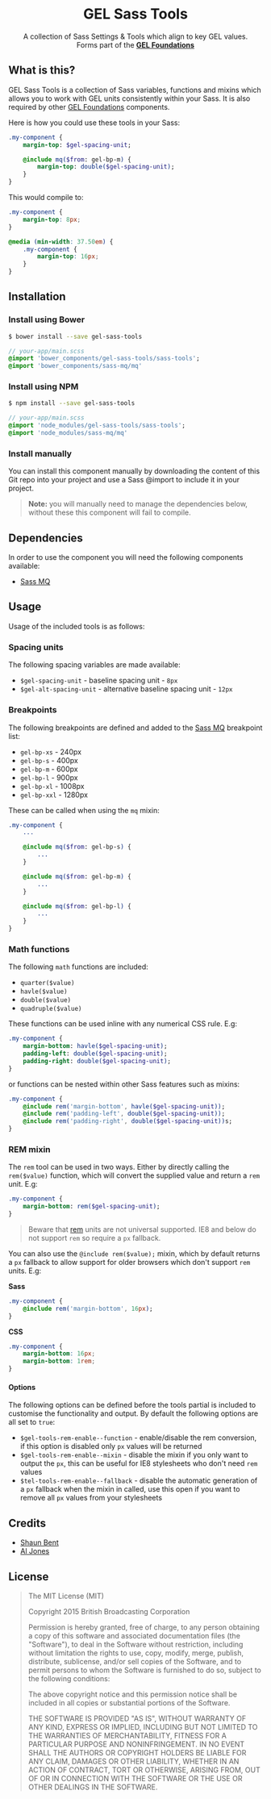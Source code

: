<h1 align="center">GEL Sass Tools</h1>
<p align="center">
    A collection of Sass Settings & Tools which align to key GEL values.<br />
    Forms part of the <a href="https://github.com/bbc/gel-foundations" target="_blank"><b>GEL Foundations</b></a>
</p>

## What is this?

GEL Sass Tools is a collection of Sass variables, functions and mixins which allows you to work with GEL units consistently within your Sass. It is also required by other [GEL Foundations](https://github.com/bbc/gel-foundations) components.

Here is how you could use these tools in your Sass:

```sass
.my-component {
    margin-top: $gel-spacing-unit;

    @include mq($from: gel-bp-m) {
        margin-top: double($gel-spacing-unit);
    }
}
```

This would compile to:

```css
.my-component {
    margin-top: 8px;
}

@media (min-width: 37.50em) {
    .my-component {
        margin-top: 16px;
    }
}
```

## Installation

### Install using Bower

```bash
$ bower install --save gel-sass-tools
```

```sass
// your-app/main.scss
@import 'bower_components/gel-sass-tools/sass-tools';
@import 'bower_components/sass-mq/mq'
```

### Install using NPM

```bash
$ npm install --save gel-sass-tools
```

```sass
// your-app/main.scss
@import 'node_modules/gel-sass-tools/sass-tools';
@import 'node_modules/sass-mq/mq'
```

### Install manually

You can install this component manually by downloading the content of this Git repo into your project and use a Sass @import to include it in your project.

> **Note:** you will manually need to manage the dependencies below, without these this component will fail to compile.

## Dependencies

In order to use the component you will need the following components available:

- [Sass MQ](https://github.com/sass-mq/sass-mq)

## Usage

Usage of the included tools is as follows:

### Spacing units

The following spacing variables are made available:

- `$gel-spacing-unit` - baseline spacing unit - `8px`
- `$gel-alt-spacing-unit` - alternative baseline spacing unit - `12px`

### Breakpoints

The following breakpoints are defined and added to the [Sass MQ](https://github.com/sass-mq/sass-mq) breakpoint list:

- `gel-bp-xs` - 240px
- `gel-bp-s` - 400px
- `gel-bp-m` - 600px
- `gel-bp-l` - 900px
- `gel-bp-xl` - 1008px
- `gel-bp-xxl` - 1280px

These can be called when using the `mq` mixin:

```sass
.my-component {
    ...

    @include mq($from: gel-bp-s) {
        ...
    }

    @include mq($from: gel-bp-m) {
        ...
    }

    @include mq($from: gel-bp-l) {
        ...
    }
}
```

### Math functions

The following `math` functions are included:

- `quarter($value)`
- `havle($value)`
- `double($value)`
- `quadruple($value)`

These functions can be used inline with any numerical CSS rule. E.g:

```sass
.my-component {
    margin-bottom: havle($gel-spacing-unit);
    padding-left: double($gel-spacing-unit);
    padding-right: double($gel-spacing-unit);
}
```

or functions can be nested within other Sass features such as mixins:

```sass
.my-component {
    @include rem('margin-bottom', havle($gel-spacing-unit));
    @include rem('padding-left', double($gel-spacing-unit));
    @include rem('padding-right', double($gel-spacing-unit))s;
}
```

### REM mixin

The `rem` tool can be used in two ways. Either by directly calling the `rem($value)` function, which will convert the supplied value and return a `rem` unit. E.g:

```sass
.my-component {
    margin-bottom: rem($gel-spacing-unit);
}
```

> Beware that [rem](http://caniuse.com/#feat=rem) units are not universal supported. IE8 and below do not support `rem` so require a `px` fallback.

You can also use the `@include rem($value);` mixin, which by default returns a `px` fallback to allow support for older browsers which don't support `rem` units. E.g:

**Sass**
```sass
.my-component {
    @include rem('margin-bottom', 16px);
}
```

**CSS**
```css
.my-component {
    margin-bottom: 16px;
    margin-bottom: 1rem;
}
```

#### Options

The following options can be defined before the tools partial is included to customise the functionality and output. By default the following options are all set to `true`:

- `$gel-tools-rem-enable--function` - enable/disable the rem conversion, if this option is disabled only `px` values will be returned
- `$gel-tools-rem-enable--mixin` - disable the mixin if you only want to output the `px`, this can be useful for IE8 stylesheets who don't need `rem` values
- `$tel-tools-rem-enable--fallback` - disable the automatic generation of a `px` fallback when the mixin in called, use this open if you want to remove all `px` values from your stylesheets

## Credits

- [Shaun Bent](https://twitter.com/shaunbent)
- [Al Jones](https://twitter.com/Itsaljones)

## License

> The MIT License (MIT)
>
> Copyright 2015 British Broadcasting Corporation
>
> Permission is hereby granted, free of charge, to any person obtaining a copy of
> this software and associated documentation files (the "Software"), to deal in
> the Software without restriction, including without limitation the rights to
> use, copy, modify, merge, publish, distribute, sublicense, and/or sell copies of
> the Software, and to permit persons to whom the Software is furnished to do so,
> subject to the following conditions:
>
> The above copyright notice and this permission notice shall be included in all
> copies or substantial portions of the Software.
>
> THE SOFTWARE IS PROVIDED "AS IS", WITHOUT WARRANTY OF ANY KIND, EXPRESS OR
> IMPLIED, INCLUDING BUT NOT LIMITED TO THE WARRANTIES OF MERCHANTABILITY, FITNESS
> FOR A PARTICULAR PURPOSE AND NONINFRINGEMENT. IN NO EVENT SHALL THE AUTHORS OR
> COPYRIGHT HOLDERS BE LIABLE FOR ANY CLAIM, DAMAGES OR OTHER LIABILITY, WHETHER
> IN AN ACTION OF CONTRACT, TORT OR OTHERWISE, ARISING FROM, OUT OF OR IN
> CONNECTION WITH THE SOFTWARE OR THE USE OR OTHER DEALINGS IN THE SOFTWARE.
